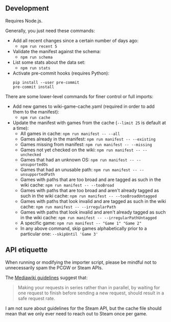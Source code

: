 ## Development
Requires Node.js.

Generally, you just need these commands:

* Add all recent changes since a certain number of days ago:
  * `npm run recent 5`
* Validate the manifest against the schema:
  * `npm run schema`
* List some stats about the data set:
  * `npm run stats`
* Activate pre-commit hooks (requires Python):
  ```
  pip install --user pre-commit
  pre-commit install
  ```

There are some lower-level commands for finer control or full imports:

* Add new games to wiki-game-cache.yaml (required in order to add them to the manifest):
  * `npm run cache`
* Update the manifest with games from the cache (`--limit 25` is default at a time):
  * All games in cache: `npm run manifest -- --all`
  * Games already in the manifest: `npm run manifest -- --existing`
  * Games missing from manifest: `npm run manifest -- --missing`
  * Games not yet checked on the wiki: `npm run manifest -- --unchecked`
  * Games that had an unknown OS: `npm run manifest -- --unsuportedOs`
  * Games that had an unusable path: `npm run manifest -- --unsupportedPath`
  * Games with paths that are too broad and are tagged as such in the wiki cache: `npm run manifest -- --tooBroad`
  * Games with paths that are too broad and aren't already tagged as such in the wiki cache: `npm run manifest -- --tooBroadUntagged`
  * Games with paths that look invalid and are tagged as such in the wiki cache: `npm run manifest -- --irregularPath`
  * Games with paths that look invalid and aren't already tagged as such in the wiki cache: `npm run manifest -- --irregularPathUntagged`
  * A specific game: `npm run manifest -- "Game 1" "Game 2"`
  * In any above command, skip games alphabetically prior to a particular one: `--skipUntil 'Game 3'`

## API etiquette
When running or modifying the importer script, please be mindful not to
unnecessarily spam the PCGW or Steam APIs.

The [Mediawiki guidelines](https://www.mediawiki.org/wiki/API:Etiquette)
suggest that:

> Making your requests in series rather than in parallel, by waiting for one request
> to finish before sending a new request, should result in a safe request rate.

I am not sure about guidelines for the Steam API, but the cache file should mean
that we only ever need to reach out to Steam once per game.
